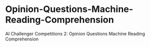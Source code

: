 # Opinion-Questions-Machine-Reading-Comprehension
AI Challenger Competitions 2: Opinion Questions Machine Reading Comprehension
